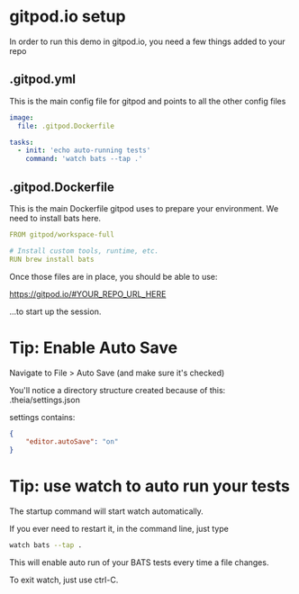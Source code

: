 # gitpod.io setup

In order to run this demo in gitpod.io, you need a few things added to your repo

## .gitpod.yml

This is the main config file for gitpod and points to all the other config files

```yaml
image:
  file: .gitpod.Dockerfile

tasks:
  - init: 'echo auto-running tests'
    command: 'watch bats --tap .'
```

## .gitpod.Dockerfile

This is the main Dockerfile gitpod uses to prepare your environment.
We need to install bats here.

```yaml
FROM gitpod/workspace-full

# Install custom tools, runtime, etc.
RUN brew install bats
```

Once those files are in place, you should be able to use:

https://gitpod.io/#YOUR_REPO_URL_HERE

...to start up the session.

# Tip: Enable Auto Save

Navigate to File > Auto Save (and make sure it's checked)

You'll notice a directory structure created because of this:
.theia/settings.json

settings contains:
```json
{
    "editor.autoSave": "on"
}
```

# Tip: use watch to auto run your tests

The startup command will start watch automatically.

If you ever need to restart it, in the command line, just type
```bash
watch bats --tap .
```

This will enable auto run of your BATS tests every time a file changes.

To exit watch, just use ctrl-C.
